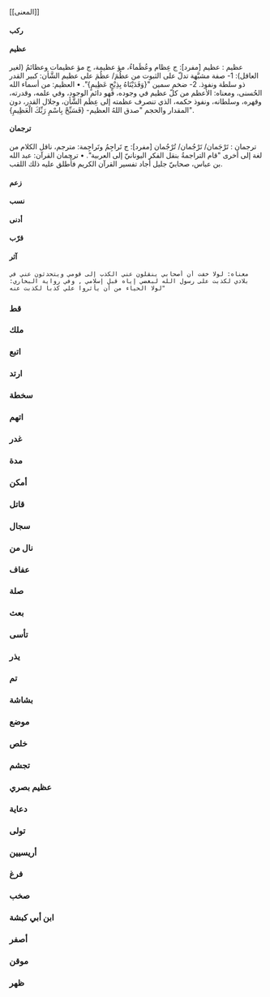 [[المعنى]]
#### ركب

#### عظيم
عظيم : عظيم [مفرد]: ج عِظام وعُظَماءُ، مؤ عظيمة، ج مؤ عظيمات وعظائمُ (لغير العاقل):
1- صفة مشبَّهة تدلّ على الثبوت من عظُمَ/ عظُمَ على عظيم الشَّأن: كبير القدر ذو سلطة ونفوذ.
2- ضخم سمين "{وَفَدَيْنَاهُ بِذِبْحٍ عَظِيمٍ}".
• العظيم: من أسماء الله الحُسنى، ومعناه: الأعظم من كلّ عظيم في وجوده، فهو دائم الوجود، وفي علمه، وقدرته، وقهره، وسلطانه، ونفوذ حكمه، الذي تنصرف عظمته إلى عِظَم الشَّأن، وجلال القدر، دون المقدار والحجم "صدق اللهُ العظيم- {فَسَبِّحْ بِاسْمِ رَبِّكَ الْعَظِيمِ}".

#### ترجمان
ترجمان : تَرْجَمان/ تَرْجُمان/ تُرْجُمان [مفرد]: ج تَراجِمُ وتَراجِمة: مترجم، ناقل الكلام من لغة إلى أخرى "قام التراجمةُ بنقل الفكر اليونانيّ إلى العربية".
• ترجمان القرآن: عبد الله بن عباس، صحابيّ جليل أجاد تفسير القرآن الكريم فأُطلق عليه ذلك اللقب.
#### زعم
#### نسب
#### أدنى
#### قرّب
#### آثر
	معناه: لولا خفت أن أصحابي ينقلون عني الكذب إلى قومي ويتحدثون عني في بلادي لكذبت على رسول الله لبغضي إياه قبل إسلامي , وفي رواية البخاري: "لولا الحياء من أن يأثروا علي كذبا لكذبت عنه

### قط
### ملك
### اتبع
### ارتد
### سخطة
### اتهم
### غدر
### مدة
### أمكن
### قاتل
### سجال 
### نال من
### عفاف
### صلة
### بعث
### تأسى
### يذر
### تم
### بشاشة
### موضع
### خلص
### تجشم
### عظيم بصري
### دعاية
### تولى
### أريسيين
### فرغ
### صخب
### ابن أبي كبشة
### أصفر
### موقن
### ظهر

